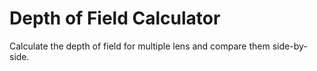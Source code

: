 # Depth of Field Calculator

Calculate the depth of field for multiple lens and compare them side-by-side.
